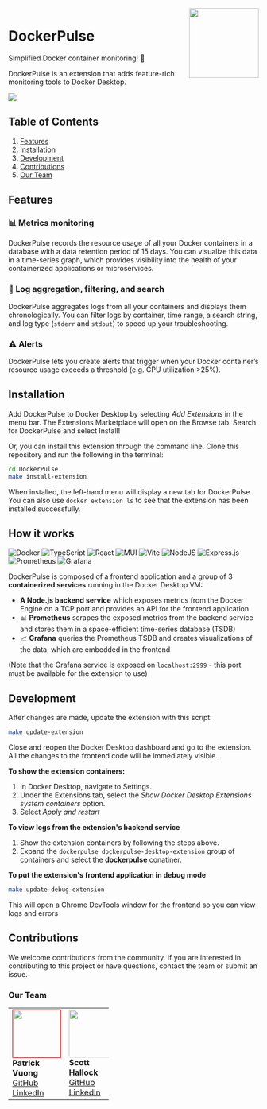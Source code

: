 <img align="right" width="140" src="https://github.com/oslabs-beta/DockerPulse/assets/121207468/aa33bc69-c81e-4b7b-af03-90e358318b83"/>

# DockerPulse

Simplified Docker container monitoring! 🐳

DockerPulse is an extension that adds feature-rich monitoring tools to Docker Desktop.

<img src="https://github.com/oslabs-beta/DockerPulse/assets/121207468/1d4a3165-db1a-4956-845a-f97bf68518fd" />

## Table of Contents

1. [Features](#features)
2. [Installation](#installation)
3. [Development](#development)
4. [Contributions](#contributions)
5. [Our Team](#our-team)

## Features

### 📊 Metrics monitoring

DockerPulse records the resource usage of all your Docker containers in a database with a data retention period of 15 days. You can visualize this data in a time-series graph, which provides visibility into the health of your containerized applications or microservices.

### 🔎 Log aggregation, filtering, and search

DockerPulse aggregates logs from all your containers and displays them chronologically. You can filter logs by container, time range, a search string, and log type (`stderr` and `stdout`) to speed up your troubleshooting.

### ⚠️ Alerts

DockerPulse lets you create alerts that trigger when your Docker container’s resource usage exceeds a threshold (e.g. CPU utilization >25%).

## Installation

Add DockerPulse to Docker Desktop by selecting *Add Extensions* in the menu bar. The Extensions Marketplace will open on the Browse tab. Search for DockerPulse and select Install!

Or, you can install this extension through the command line. Clone this repository and run the following in the terminal:
```bash
cd DockerPulse
make install-extension
```

When installed, the left-hand menu will display a new tab for DockerPulse. You can also use `docker extension ls` to see that the extension has been installed successfully.

## How it works

![Docker](https://img.shields.io/badge/docker-%230db7ed.svg?style=for-the-badge&logo=docker&logoColor=white)
![TypeScript](https://img.shields.io/badge/typescript-%23007ACC.svg?style=for-the-badge&logo=typescript&logoColor=white)
![React](https://img.shields.io/badge/react-%2320232a.svg?style=for-the-badge&logo=react&logoColor=%2361DAFB)
![MUI](https://img.shields.io/badge/MUI-%230081CB.svg?style=for-the-badge&logo=mui&logoColor=white)
![Vite](https://img.shields.io/badge/vite-%23646CFF.svg?style=for-the-badge&logo=vite&logoColor=white)
![NodeJS](https://img.shields.io/badge/node.js-6DA55F?style=for-the-badge&logo=node.js&logoColor=white)
![Express.js](https://img.shields.io/badge/express.js-%23404d59.svg?style=for-the-badge&logo=express&logoColor=%2361DAFB)
![Prometheus](https://img.shields.io/badge/Prometheus-E6522C?style=for-the-badge&logo=Prometheus&logoColor=white)
![Grafana](https://img.shields.io/badge/grafana-%23F46800.svg?style=for-the-badge&logo=grafana&logoColor=white)

DockerPulse is composed of a frontend application and a group of 3 **containerized services** running in the Docker Desktop VM:
- **A Node.js backend service** which exposes metrics from the Docker Engine on a TCP port and provides an API for the frontend application
- 📊 **Prometheus** scrapes the exposed metrics from the backend service and stores them in a space-efficient time-series database (TSDB)
- 📈 **Grafana** queries the Prometheus TSDB and creates visualizations of the data, which are embedded in the frontend

(Note that the Grafana service is exposed on `localhost:2999` - this port must be available for the extension to use)

## Development

After changes are made, update the extension with this script:
```bash
make update-extension
```

Close and reopen the Docker Desktop dashboard and go to the extension. All the changes to the frontend code will be immediately visible.

**To show the extension containers:**
1. In Docker Desktop, navigate to Settings.
2. Under the Extensions tab, select the *Show Docker Desktop Extensions system containers* option.
3. Select *Apply and restart*

**To view logs from the extension's backend service**
1. Show the extension containers by following the steps above.
2. Expand the `dockerpulse_dockerpulse-desktop-extension` group of containers and select the **dockerpulse** conatiner.

**To put the extension's frontend application in debug mode**
```bash
make update-debug-extension
```
This will open a Chrome DevTools window for the frontend so you can view logs and errors

## Contributions
We welcome contributions from the community. If you are interested in contributing to this project or have questions, contact the team or submit an issue.


### Our Team
<table style="width:40%;">
   <tr>
    <td style="width:200px">
      <img src="https://github.com/patrickv77.png" style="width:6rem; border:1px solid red" /><br>
      <strong>Patrick Vuong</strong><br>
      <a href="https://github.com/patrickv77">GitHub</a><br/>
      <a href="https://www.linkedin.com/in/patrickqvuong/">LinkedIn</a>
    </td>
    <td style="width:200px">
      <img src="https://github.com/scotthallock.png" style="width:6rem;" /><br/>
      <strong>Scott Hallock</strong><br/>
      <a href="https://github.com/scotthallock">GitHub</a><br/>
      <a href="https://www.linkedin.com/in/scottjhallock/">LinkedIn</a>
    </td>
    <td style="width:200px">
      <img src="https://github.com/leejun07.png" style="width:6rem;" /><br/>
      <strong>Jun Lee</strong><br/>
      <a href="https://github.com/leejun07">GitHub</a><br/>
      <a href="https://www.linkedin.com/in/junlee97/">LinkedIn</a>
    </td>
    <td style="width:200px">
      <img src="https://github.com/davidchuang5.png" style="width:6rem;" /><br/>
      <strong>David Chuang</strong><br/>
      <a href="https://github.com/davidchuang5">GitHub</a><br/>
      <a href="https://www.linkedin.com/in/david-chuang-83265a9a/">LinkedIn</a>
    </td>
  </tr>
</table>
